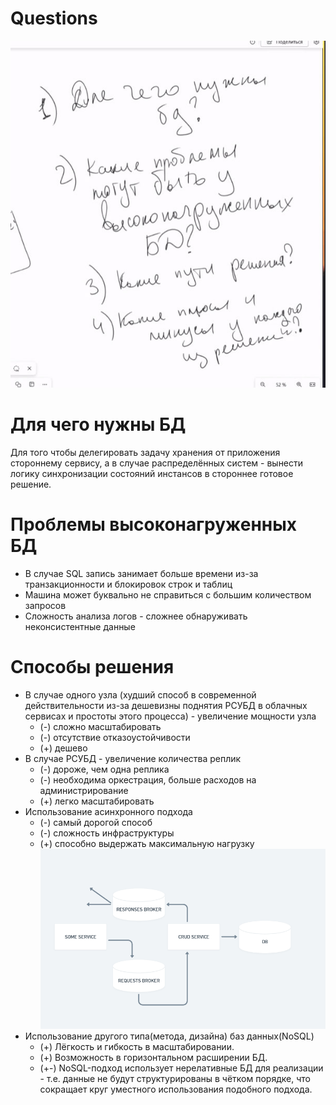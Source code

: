 # Questions

![Questions](imgs/questions.png)

# Для чего нужны БД

Для того чтобы делегировать задачу хранения от приложения стороннему сервису, а в случае распределённых систем - вынести логику синхронизации состояний инстансов в стороннее готовое решение.

# Проблемы высоконагруженных БД

- В случае SQL запись занимает больше времени из-за транзакционности и блокировок строк и таблиц
- Машина может буквально не справиться с большим количеством запросов
- Сложность анализа логов - сложнее обнаруживать неконсистентные данные

# Способы решения

- В случае одного узла (худший способ в современной действительности из-за дешевизны поднятия РСУБД в облачных сервисах и простоты этого процесса) - увеличение мощности узла
    - (-) сложно масштабировать
    - (-) отсутствие отказоустойчивости
    - (+) дешево
- В случае РСУБД - увеличение количества реплик
    - (-) дороже, чем одна реплика
    - (-) необходима оркестрация, больше расходов на администрирование
    - (+) легко масштабировать
- Использование асинхронного подхода
    - (-) самый дорогой способ
    - (-) сложность инфраструктуры
    - (+) способно выдержать максимальную нагрузку 
    ![async](imgs/async.png)
- Использование другого типа(метода, дизайна) баз данных(NoSQL)
    - (+) Лёгкость и гибкость в масштабировании.
    - (+) Возможность в горизонтальном расширении БД.
    - (+-) NoSQL-подход использует нерелативные БД для реализации - т.е. данные не будут структурированы в чётком порядке, что сокращает круг уместного использования подобного подхода. 
